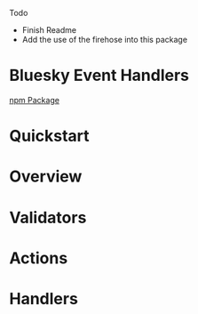 Todo
- Finish Readme
- Add the use of the firehose into this package

# Bluesky Event Handlers
[npm Package](https://www.npmjs.com/package/bsky-event-handlers)

# Quickstart


# Overview

# Validators

# Actions

# Handlers

